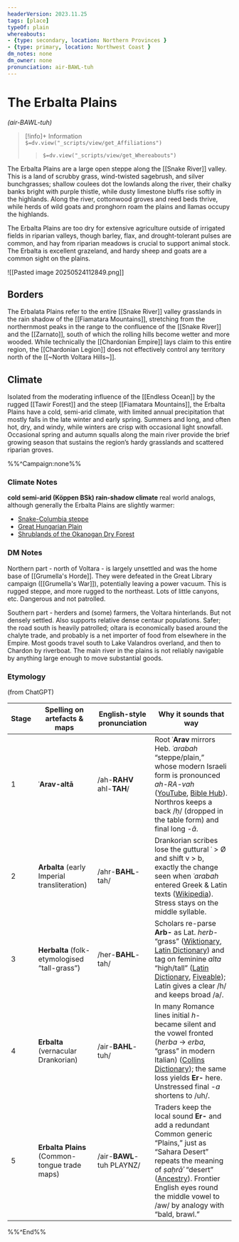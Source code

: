 ```yaml
---
headerVersion: 2023.11.25
tags: [place]
typeOf: plain
whereabouts: 
- {type: secondary, location: Northern Provinces }
- {type: primary, location: Northwest Coast }
dm_notes: none
dm_owner: none
pronunciation: air-BAWL-tuh
---
```

# The Erbalta Plains
*(air-BAWL-tuh)*
>[!info]+ Information  
> `$=dv.view("_scripts/view/get_Affiliations")`  
>> `$=dv.view("_scripts/view/get_Whereabouts")`

The Erbalta Plains are a large open steppe along the [[Snake River]] valley. This is a land of scrubby grass, wind-twisted sagebrush, and silver bunchgrasses; shallow coulees dot the lowlands along the river, their chalky banks bright with purple thistle, while dusty limestone bluffs rise softly in the highlands. Along the river, cottonwood groves and reed beds thrive, while herds of wild goats and pronghorn roam the plains and llamas occupy the highlands.

The Erbalta Plains are too dry for extensive agriculture outside of irrigated fields in riparian valleys, though barley, flax, and drought-tolerant pulses are common, and hay from riparian meadows is crucial to support animal stock. The Erbalta is excellent grazeland, and hardy sheep and goats are a common sight on the plains. 

![[Pasted image 20250524112849.png]]

## Borders

The Erbalata Plains refer to the entire [[Snake River]] valley grasslands in the rain shadow of the [[Fiamatara Mountains]], stretching from the northernmost peaks in the range to the confluence of the [[Snake River]] and the [[Zarnato]], south of which the rolling hills become wetter and more wooded. While technically the [[Chardonian Empire]] lays claim to this entire region, the [[Chardonian Legion]] does not effectively control any territory north of the [[~North Voltara Hills~]]. 

## Climate

Isolated from the moderating influence of the [[Endless Ocean]] by the rugged [[Tawir Forest]] and the steep [[Fiamatara Mountains]], the Erbalta Plains have a cold, semi-arid climate, with limited annual precipitation that mostly falls in the late winter and early spring. Summers and long, and often hot, dry, and windy, while winters are crisp with occasional light snowfall. Occasional spring and autumn squalls along the main river provide the brief growing season that sustains the region’s hardy grasslands and scattered riparian groves.

%%^Campaign:none%%

### Climate Notes

**cold semi-arid (Köppen BSk) rain-shadow climate**
real world analogs, although generally the Erbalta Plains are slightly warmer:
- [Snake-Columbia steppe](https://www.ebsco.com/research-starters/earth-and-atmospheric-sciences/snake-columbia-shrub-steppe)
- [Great Hungarian Plain](https://www.britannica.com/place/Great-Alfold)
- [Shrublands of the Okanogan Dry Forest](https://www.oneearth.org/ecoregions/okanogan-dry-forests/)

### DM Notes

Northern part - north of Voltara - is largely unsettled and was the home base of [[Grumella's Horde]]. They were defeated in the Great Library campaign ([[Grumella's War]]), potentially leaving a power vacuum. This is rugged steppe, and more rugged to the northeast. Lots of little canyons, etc. Dangerous and not patrolled. 

Southern part - herders and (some) farmers, the Voltara hinterlands. But not densely settled. Also supports relative dense centaur populations. Safer; the road south is heavily patrolled; oltara is economically based around the chalyte trade, and probably is a net importer of food from elsewhere in the Empire. Most goods travel south to Lake Valandros overland, and then to Chardon by riverboat. The main river in the plains is not reliably navigable by anything large enough to move substantial goods. 

### Etymology

(from ChatGPT)

|Stage|Spelling on artefacts & maps|English-style pronunciation|Why it sounds that way|
|---|---|---|---|
|1|**ʿArav-altā**|/ah-**RAHV** ahl-**TAH**/|Root **ʿArav** mirrors Heb. _ʿarabah_ “steppe/plain,” whose modern Israeli form is pronounced _ah-RA-vah_ ([YouTube](https://www.youtube.com/watch?v=hzSXGHnqfHQ&utm_source=chatgpt.com "How to Pronounce Arabah? (CORRECTLY) - YouTube"), [Bible Hub](https://biblehub.com/hebrew/6160.htm?utm_source=chatgpt.com "6160. עֲרָבָה (arabah) -- Desert, Plain, Wilderness, Steppe")). Northros keeps a back /ḥ/ (dropped in the table form) and final long _-ā_.|
|2|**Arbalta** (early Imperial transliteration)|/ahr-**BAHL**-tah/|Drankorian scribes lose the guttural ʿ > Ø and shift v > b, exactly the change seen when _ʿarabah_ entered Greek & Latin texts ([Wikipedia](https://en.wikipedia.org/wiki/Arabah?utm_source=chatgpt.com "Arabah")). Stress stays on the middle syllable.|
|3|**Herbalta** (folk-etymologised “tall-grass”)|/her-**BAHL**-tah/|Scholars re-parse **Arb-** as Lat. _herb-_ “grass” ([Wiktionary](https://en.wiktionary.org/wiki/herba?utm_source=chatgpt.com "herba - Wiktionary, the free dictionary"), [Latin Dictionary](https://latindictionary.wikidot.com/noun%3Aherba?utm_source=chatgpt.com "Herba - The Latin Dictionary")) and tag on feminine _alta_ “high/tall” ([Latin Dictionary](https://www.latin-dictionary.net/search/latin/alta?utm_source=chatgpt.com "Latin Definitions for: alta (Latin Search) - Latin-Dictionary.net"), [Fiveable](https://library.fiveable.me/key-terms/ap-latin/alta-nominative-singular?utm_source=chatgpt.com "Alta - nominative singular - (AP Latin) - Vocab, Definition, Explanations")); Latin gives a clear /h/ and keeps broad /a/.|
|4|**Erbalta** (vernacular Drankorian)|/air-**BAHL**-tuh/|In many Romance lines initial _h-_ became silent and the vowel fronted (_herba_ → _erba_, “grass” in modern Italian) ([Collins Dictionary](https://www.collinsdictionary.com/dictionary/italian-english/erba?utm_source=chatgpt.com "English Translation of “ERBA” \| Collins Italian-English Dictionary")); the same loss yields **Er-** here. Unstressed final _-a_ shortens to /uh/.|
|5|**Erbalta Plains** (Common-tongue trade maps)|/air-**BAWL**-tuh PLAYNZ/|Traders keep the local sound **Er-** and add a redundant Common generic “Plains,” just as “Sahara Desert” repeats the meaning of _ṣaḥrāʾ_ “desert” ([Ancestry](https://www.ancestry.com/first-name-meaning/alta?utm_source=chatgpt.com "Alta : Meaning and Origin of First Name - Ancestry.com")). Frontier English eyes round the middle vowel to /aw/ by analogy with “bald, brawl.”|

%%^End%%